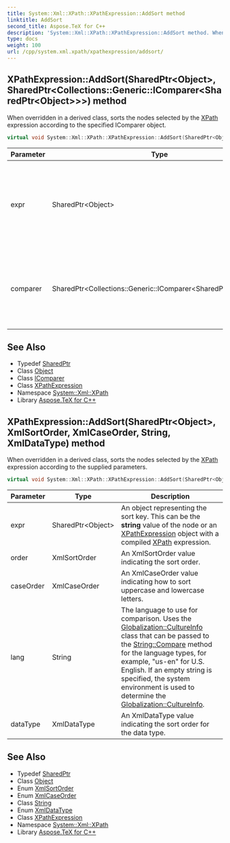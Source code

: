 ```yaml
---
title: System::Xml::XPath::XPathExpression::AddSort method
linktitle: AddSort
second_title: Aspose.TeX for C++
description: 'System::Xml::XPath::XPathExpression::AddSort method. When overridden in a derived class, sorts the nodes selected by the XPath expression according to the specified IComparer object in C++.'
type: docs
weight: 100
url: /cpp/system.xml.xpath/xpathexpression/addsort/
---
```

## XPathExpression::AddSort(SharedPtr\<Object\>, SharedPtr\<Collections::Generic::IComparer\<SharedPtr\<Object\>\>\>) method


When overridden in a derived class, sorts the nodes selected by the [XPath](../../) expression according to the specified IComparer object.

```cpp
virtual void System::Xml::XPath::XPathExpression::AddSort(SharedPtr<Object> expr, SharedPtr<Collections::Generic::IComparer<SharedPtr<Object>>> comparer)=0
```


| Parameter | Type | Description |
| --- | --- | --- |
| expr | SharedPtr\<Object\> | An object representing the sort key. This can be the **string** value of the node or an [XPathExpression](../) object with a compiled [XPath](../../) expression. |
| comparer | SharedPtr\<Collections::Generic::IComparer\<SharedPtr\<Object\>\>\> | An IComparer object that provides the specific data type comparisons for comparing two objects for equivalence. |

## See Also

* Typedef [SharedPtr](../../../system/sharedptr/)
* Class [Object](../../../system/object/)
* Class [IComparer](../../../system.collections.generic/icomparer/)
* Class [XPathExpression](../)
* Namespace [System::Xml::XPath](../../)
* Library [Aspose.TeX for C++](../../../)
## XPathExpression::AddSort(SharedPtr\<Object\>, XmlSortOrder, XmlCaseOrder, String, XmlDataType) method


When overridden in a derived class, sorts the nodes selected by the [XPath](../../) expression according to the supplied parameters.

```cpp
virtual void System::Xml::XPath::XPathExpression::AddSort(SharedPtr<Object> expr, XmlSortOrder order, XmlCaseOrder caseOrder, String lang, XmlDataType dataType)=0
```


| Parameter | Type | Description |
| --- | --- | --- |
| expr | SharedPtr\<Object\> | An object representing the sort key. This can be the **string** value of the node or an [XPathExpression](../) object with a compiled [XPath](../../) expression. |
| order | XmlSortOrder | An XmlSortOrder value indicating the sort order. |
| caseOrder | XmlCaseOrder | An XmlCaseOrder value indicating how to sort uppercase and lowercase letters. |
| lang | String | The language to use for comparison. Uses the [Globalization::CultureInfo](../../../system.globalization/cultureinfo/) class that can be passed to the [String::Compare](../../../system/string/compare/) method for the language types, for example, "us-en" for U.S. English. If an empty string is specified, the system environment is used to determine the [Globalization::CultureInfo](../../../system.globalization/cultureinfo/). |
| dataType | XmlDataType | An XmlDataType value indicating the sort order for the data type. |

## See Also

* Typedef [SharedPtr](../../../system/sharedptr/)
* Class [Object](../../../system/object/)
* Enum [XmlSortOrder](../../xmlsortorder/)
* Enum [XmlCaseOrder](../../xmlcaseorder/)
* Class [String](../../../system/string/)
* Enum [XmlDataType](../../xmldatatype/)
* Class [XPathExpression](../)
* Namespace [System::Xml::XPath](../../)
* Library [Aspose.TeX for C++](../../../)
